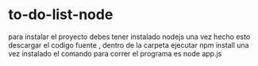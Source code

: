 # to-do-list-node

para instalar el proyecto debes tener instalado nodejs una vez hecho esto descargar el codigo fuente , dentro de la carpeta ejecutar npm install
una vez instalado el comando para correr el programa es node app.js
